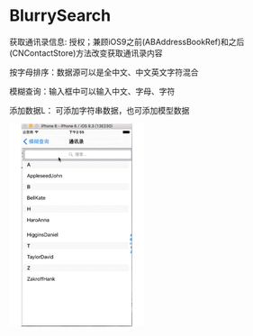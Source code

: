 # BlurrySearch

获取通讯录信息: 授权；兼顾iOS9之前(ABAddressBookRef)和之后(CNContactStore)方法改变获取通讯录内容

按字母排序：数据源可以是全中文、中文英文字符混合

模糊查询：输入框中可以输入中文、字母、字符

添加数据L： 可添加字符串数据，也可添加模型数据

![image](https://github.com/zhaoName/BlurrySearch/blob/master/BlurrySearch.gif)
